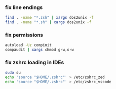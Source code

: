### fix line endings
```sh
find . -name "*.zsh" | xargs dos2unix -f
find . -name "*.sh" | xargs dos2unix -f
```

### fix permissions
```sh
autoload -Uz compinit
compaudit | xargs chmod g-w,o-w
```

### fix zshrc loading in IDEs
```sh
sudo su
echo 'source "$HOME/.zshrc"' > /etc/zshrc_zed
echo 'source "$HOME/.zshrc"' > /etc/zshrc_vscode
```
